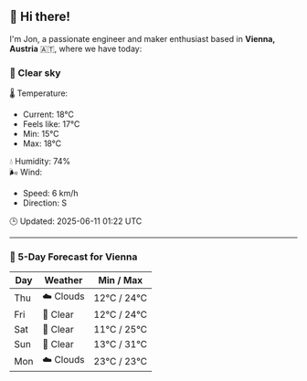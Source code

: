 ## 👋 Hi there!

I'm Jon, a passionate engineer and maker enthusiast based in **Vienna, Austria** 🇦🇹, where we have today:

### 🌙 Clear sky 

🌡️ Temperature: 
* Current: 18°C
* Feels like: 17°C
* Min: 15°C 
* Max: 18°C  

💧 Humidity: 74%  
🌬️ Wind: 
* Speed: 6 km/h 
* Direction: S  

🕒 Updated: 2025-06-11 01:22 UTC

---

### 📅 5-Day Forecast for Vienna

| Day | Weather | Min / Max |
|-----|---------|------------|
| Thu | ☁️ Clouds | 12°C / 24°C |
| Fri | 🌙 Clear | 12°C / 24°C |
| Sat | 🌙 Clear | 11°C / 25°C |
| Sun | 🌙 Clear | 13°C / 31°C |
| Mon | ☁️ Clouds | 23°C / 23°C |
